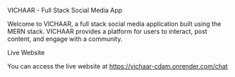VICHAAR - Full Stack Social Media App

Welcome to VICHAAR, a full stack social media application built using the MERN stack. VICHAAR provides a platform for users to interact, post content, and engage with a community.

Live Website

You can access the live website at https://vichaar-cdam.onrender.com/chat
